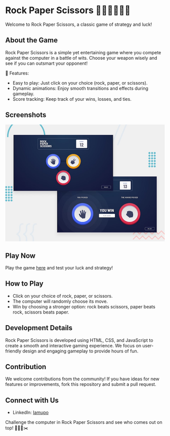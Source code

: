 # Rock Paper Scissors ✊🏻✋🏻✌🏻

Welcome to Rock Paper Scissors, a classic game of strategy and luck!

## About the Game

Rock Paper Scissors is a simple yet entertaining game where you compete against the computer in a battle of wits. Choose your weapon wisely and see if you can outsmart your opponent!

🌟 Features:
- Easy to play: Just click on your choice (rock, paper, or scissors).
- Dynamic animations: Enjoy smooth transitions and effects during gameplay.
- Score tracking: Keep track of your wins, losses, and ties.

## Screenshots

![Gameplay](img/rock-paper-scissors.png)
<!-- ![Scoreboard](screenshots/scoreboard.png) -->

## Play Now

Play the game [here](https://upovibe.github.io/Game-Hub/Rock-Paper-Scissors/) and test your luck and strategy!

## How to Play

- Click on your choice of rock, paper, or scissors.
- The computer will randomly choose its move.
- Win by choosing a stronger option: rock beats scissors, paper beats rock, scissors beats paper.

## Development Details

Rock Paper Scissors is developed using HTML, CSS, and JavaScript to create a smooth and interactive gaming experience. We focus on user-friendly design and engaging gameplay to provide hours of fun.

## Contribution

We welcome contributions from the community! If you have ideas for new features or improvements, fork this repository and submit a pull request.

## Connect with Us

- LinkedIn: [Iamupo](https://www.linkedin.com/in/upovibe/)

Challenge the computer in Rock Paper Scissors and see who comes out on top! 💪🏻📄✂️
